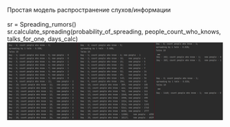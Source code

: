 Простая модель распространение слухов/информации <br/>
<br/>
sr = Spreading_rumors()<br/>
sr.calculate_spreading(probability_of_spreading, people_count_who_knows, talks_for_one, days_calc)<br/>
![Spreading example](https://github.com/kirkhal0909/spreading_rumors/blob/main/spreading_rumors.png?raw=true)